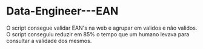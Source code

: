 # Data-Engineer---EAN


O script consegue validar EAN's na web e agrupar em validos e não validos. O script conseguiu reduzir em 85% o tempo que um humano levava para consultar a validade dos mesmos.
